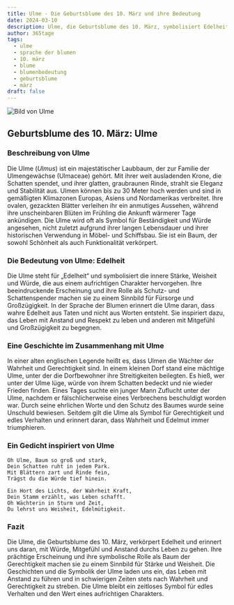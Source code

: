 ```yaml
---
title: Ulme - Die Geburtsblume des 10. März und ihre Bedeutung
date: 2024-03-10
description: Ulme, die Geburtsblume des 10. März, symbolisiert Edelheit. Erfahre mehr über ihre Geschichte, Bedeutung und Symbolik in der Sprache der Blumen.
author: 365tage
tags:
  - ulme
  - sprache der blumen
  - 10. märz
  - blume
  - blumenbedeutung
  - geburtsblume
  - märz
draft: false
---
```


![Bild von Ulme](https://cdn.pixabay.com/photo/2018/06/11/08/18/leaves-3468013_960_720.jpg#center)

## Geburtsblume des 10. März: Ulme

### Beschreibung von Ulme

Die Ulme (_Ulmus_) ist ein majestätischer Laubbaum, der zur Familie der Ulmengewächse (Ulmaceae) gehört. Mit ihrer weit ausladenden Krone, die Schatten spendet, und ihrer glatten, graubraunen Rinde, strahlt sie Eleganz und Stabilität aus. Ulmen können bis zu 30 Meter hoch werden und sind in gemäßigten Klimazonen Europas, Asiens und Nordamerikas verbreitet. Ihre ovalen, gezackten Blätter verleihen ihr ein anmutiges Aussehen, während ihre unscheinbaren Blüten im Frühling die Ankunft wärmerer Tage ankündigen. Die Ulme wird oft als Symbol für Beständigkeit und Würde angesehen, nicht zuletzt aufgrund ihrer langen Lebensdauer und ihrer historischen Verwendung in Möbel- und Schiffsbau. Sie ist ein Baum, der sowohl Schönheit als auch Funktionalität verkörpert.

### Die Bedeutung von Ulme: Edelheit

Die Ulme steht für „Edelheit“ und symbolisiert die innere Stärke, Weisheit und Würde, die aus einem aufrichtigen Charakter hervorgehen. Ihre beeindruckende Erscheinung und ihre Rolle als Schutz- und Schattenspender machen sie zu einem Sinnbild für Fürsorge und Großzügigkeit. In der Sprache der Blumen erinnert die Ulme daran, dass wahre Edelheit aus Taten und nicht aus Worten entsteht. Sie inspiriert dazu, das Leben mit Anstand und Respekt zu leben und anderen mit Mitgefühl und Großzügigkeit zu begegnen.

### Eine Geschichte im Zusammenhang mit Ulme

In einer alten englischen Legende heißt es, dass Ulmen die Wächter der Wahrheit und Gerechtigkeit sind. In einem kleinen Dorf stand eine mächtige Ulme, unter der die Dorfbewohner ihre Streitigkeiten beilegten. Es hieß, wer unter der Ulme lüge, würde von ihrem Schatten bedeckt und nie wieder Frieden finden. Eines Tages suchte ein junger Mann Zuflucht unter der Ulme, nachdem er fälschlicherweise eines Verbrechens beschuldigt worden war. Durch seine ehrlichen Worte und den Schutz des Baumes wurde seine Unschuld bewiesen. Seitdem gilt die Ulme als Symbol für Gerechtigkeit und edles Verhalten und erinnert daran, dass Wahrheit und Edelmut immer triumphieren.

### Ein Gedicht inspiriert von Ulme

```
Oh Ulme, Baum so groß und stark,  
Dein Schatten ruht in jedem Park.  
Mit Blättern zart und Rinde fein,  
Trägst du die Würde tief hinein.  

Ein Hort des Lichts, der Wahrheit Kraft,  
Dein Stamm erzählt, was Leben schafft.  
Oh Wächterin in Sturm und Zeit,  
Du lehrst uns Weisheit, Edelmütigkeit.  
```

### Fazit

Die Ulme, die Geburtsblume des 10. März, verkörpert Edelheit und erinnert uns daran, mit Würde, Mitgefühl und Anstand durchs Leben zu gehen. Ihre prächtige Erscheinung und ihre symbolische Rolle als Baum der Gerechtigkeit machen sie zu einem Sinnbild für Stärke und Weisheit. Die Geschichten und die Symbolik der Ulme laden uns ein, das Leben mit Anstand zu führen und in schwierigen Zeiten stets nach Wahrheit und Gerechtigkeit zu streben. Die Ulme bleibt ein zeitloses Symbol für edles Verhalten und den Wert eines aufrichtigen Charakters.